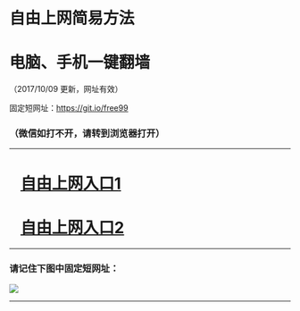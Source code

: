 ﻿# 自由上网简易方法

# 电脑、手机一键翻墙

（2017/10/09 更新，网址有效）

固定短网址：https://git.io/free99

### （微信如打不开，请转到浏览器打开）


***





# &nbsp;&nbsp; <a href="http://ft462223160.fwq-tz-1001.info/fwqtz01.html?t=100900110510 " target="_blank">自由上网入口1</a>
# &nbsp;&nbsp; <a href="http://ft485514678.fwq-tz-1002.info/fwqtz02.html?t=100900117831 " target="_blank">自由上网入口2</a>
***

### 请记住下图中固定短网址：

<img src="https://s3-us-west-2.amazonaws.com/fwq-1001/yjfq-20170905okok.png" /> 


***

